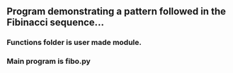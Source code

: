 ## Program demonstrating a pattern followed in the Fibinacci sequence...
### Functions folder is user made module.
### Main program is fibo.py